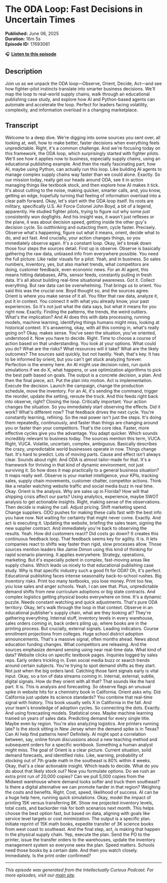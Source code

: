 # The ODA Loop: Fast Decisions in Uncertain Times

**Published:** June 06, 2025  
**Duration:** 16m 5s  
**Episode ID:** 17693081

🎧 **[Listen to this episode](https://intellectuallycurious.buzzsprout.com/2529712/episodes/17693081-the-oda-loop-fast-decisions-in-uncertain-times)**

## Description

Join us as we unpack the ODA loop—Observe, Orient, Decide, Act—and see how fighter-pilot instincts translate into smarter business decisions. We'll map the loop to real-world supply chains, walk through an educational publishing case study, and explore how AI and Python-based agents can automate and accelerate the loop. Perfect for leaders facing volatility, complexity, and information overload in a changing marketplace.

## Transcript

Welcome to a deep dive. We're digging into some sources you sent over, all looking at, well, how to make better, faster decisions when everything feels unpredictable. Right, it's a common challenge. And we're focusing today on this framework, the ODA loop, which surprisingly started with fighter pilots. We'll see how it applies now to business, especially supply chains, using an educational publishing example. And then the really fascinating part, how AI, maybe using Python, can actually run this loop. Like building AI agents to manage complex supply chains way faster than we could alone. Exactly. So our mission today, really get our heads around ODA, see it in action managing things like textbook stock, and then explore how AI makes it tick. It's about cutting to the noise, making quicker, smarter calls, and, you know, getting an edge, hopefully turning that feeling of information overload into a clear path forward. Okay, let's start with the ODA loop itself. Its roots are military, specifically U.S. Air Force Colonel John Boyd, a bit of a legend, apparently. He studied fighter pilots, trying to figure out why some just consistently won dogfights. And his insight was, it wasn't just reflexes or the plane, it was about decision speed, getting inside the other guy's decision cycle. So outthinking and outacting them, cycle faster. Precisely. Observe what's happening, figure out what it means, orient, decide what to do, and act fast. And crucially, your action changes things, so you immediately observe again. It's a constant loop. Okay, let's break down those four steps the sources detail. First up is observe. Observe is basically gathering the raw data, unbiased info from everywhere possible. You need the full picture. Like radar visuals for a pilot. Yeah, and in business. So sales numbers, inventory, yes, but also market trends, what competitors are doing, customer feedback, even economic news. For an AI agent, this means hitting databases, APIs, sensor feeds, constantly pulling in fresh data. It's all about building real-time situational awareness. Got it. Collect everything. But raw data can be overwhelming. That brings us to orient. You said this was the crucial one. Boyd thought so, and the sources agree. Orient is where you make sense of it all. You filter that raw data, analyze it, put it in context. You connect it with what you already know, your past experiences. So it's not just what the data says, but what it means for you right now. Exactly. Finding the patterns, the trends, the weird outliers. What's the implication? And AI does this with data processing, running models, machine learning, identifying things humans might miss, looking at historical context. It's answering, okay, with all this coming in, what's really going on? Okay, makes sense. You've seen the situation, you've oriented, understood it. Now you have to decide. Right. Time to choose a course of action based on that understanding. You look at your options. What could you do? What are the risks? What resources will it take? What are the likely outcomes? The sources said quickly, but not hastily. Yeah, that's key. It has to be informed by orient, but you can't get stuck analyzing forever. Perfection is the enemy here. An AI might use decision rules, run quick simulations if we do X, what happens, or use optimization algorithms to pick the best path based on goals. The output is a concrete decision, a plan. And then the final piece, act. Put the plan into motion. Act is implementation. Execute the decision. Launch the campaign, change the production schedule, move the inventory. For an AI, it's sending the command, trigger the reorder, update the setting, reroute the truck. And this feeds right back into observe, right? Closing the loop. Critically important. Your action changes the situation. So you immediately start observing the effects. Did it work? What's different now? That feedback drives the next cycle. You're constantly learning, refining. So the real power isn't just the steps. It's doing them repeatedly, continuously, and faster than things are changing around you or faster than your competitors. That's the core idea. Faster, more effective cycles give you the advantage. You adapt quicker. Which sounds incredibly relevant to business today. The sources mention this term, VUCA. Right, VUCA. Volatile, uncertain, complex, ambiguous. Basically describes the crazy, unpredictable world businesses operate in now. Things change fast. It's hard to predict. Lots of moving parts. Cause and effect isn't always clear. Sounds about right. And ODA is almost tailor-made for that. It's a framework for thriving in that kind of dynamic environment, not just surviving it. So how does it map practically to a general business situation? It maps really well. Observe is your market intelligence, your KPIs, tracking sales, supply chain movements, customer chatter, competitor actions. Think like a retailer watching website traffic and social media buzz in real time. Okay. Orient is the analysis. Why are sales up in Florida? How will that shipping crisis affect our parts? Using analytics, experience, maybe SWOT analysis to get actionable insights. Right, making sense of the observations. Then decide is making the call. Adjust pricing. Shift marketing spend. Change suppliers. ODO pushes for making these calls fast with the best info you have now. Not waiting for certainty that might never come. Exactly. And act is executing it. Updating the website, briefing the sales team, signing the new supplier contract. And immediately you're back to observing the results. Yeah. How did customers react? Did costs go down? It creates this continuous feedback loop. That feedback seems key for agility. It is. It lets companies react to shifts way faster than rigid, slow processes allow. Those sources mention leaders like Jamie Dimon using this kind of thinking for rapid scenario planning. It applies everywhere. Strategy, operations, marketing. But it's especially potent in complex, fast-moving areas like supply chains. Which leads us nicely to that educational publishing case study. Why is that specific industry such a good fit for ODA? Oh, it's perfect. Educational publishing faces intense seasonality back-to-school rushes. Big inventory risks. Print too many textbooks, you lose money. Print too few, you lose sales and anger schools. Yeah, I can see that. Plus, unpredictable demand shifts from new curriculum adoptions or big state contracts. And complex logistics getting physical books everywhere on time. It's a dynamic puzzle. Needs constant watching and quick adjustments. That's pure ODA territory. Okay, let's walk through the loop in that context. Observe in an educational publisher's supply chain, what are they looking at? They're gathering everything. Internal stuff, inventory levels in every warehouse, sales orders coming in, back orders piling up, where books are in the printing process. But crucially, external signals. Leading indicators. Course enrollment projections from colleges. Huge school district adoption announcements. That's a massive signal, often months ahead. News about education funding changes. What competitors are releasing. And the sources emphasize demand sensing using near real-time data. What kind of data? Website clicks on specific textbook pages. Inquiries logged by sales reps. Early orders trickling in. Even social media buzz or search trends around certain subjects. You're trying to spot demand shifts as they start. Not just when the big orders land. Catching those faint signals early is vital input. Okay, so a ton of data streams coming in. Internal, external, subtle, digital signals. How do they orient with all that? That sounds like the hard part. It is. This is analysis and forecasting. So observe flags an unusual spike in website hits for a chemistry book in California. Orient asks why. Did California just update its science standards? You combine that real-time signal with history. This book usually sells X in California in the fall. And your team's knowledge of adoption cycles. So connecting the dots. Exactly. And using forecasting models. Statistical ones. Maybe machine learning trained on years of sales data. Predicting demand for every single title. Maybe even by region. You're also analyzing logistics. Are printers running late? Is the stock sitting in New Jersey when the demand spike is in Texas? Can AI help find patterns here? Definitely. AI might spot a correlation between, say, online forum discussions about a new teaching method and subsequent orders for a specific workbook. Something a human analyst might miss. The goal of Orient is a clear picture. Current situation, solid demand forecasts, and identified risks. Like, warning, probability of stocking out of 7th grade math in the southeast is 80% within 4 weeks. Okay, that's a clear actionable insight. Which leads to decide. What do you do about that likely stock out? Now you formulate options. Do we rush an extra print run of 20,000 copies? Can we pull 5,000 copies from the Midwest warehouse where demand looks softer and truck them southeast? Is there a digital alternative we can promote harder in that region? Weighing the costs and benefits. Right. Cost, speed, likelihood of success. AI can be a huge help here, running quick simulations. Okay, model the impact of printing 15K versus transferring 8K. Show me projected inventory levels, total costs, and backorder risk for both scenarios next month. This helps choose the best option fast, but based on data, aligning with goals like service level targets or cost minimization. The output is a specific plan. Initiate reprint of 15K math books, expedite transfer of 3K science books from west coast to southeast. And the final step, act, is making that happen in the physical supply chain. Yep, execute the plan. Send the PO to the printer, issue the transfer orders to the warehouses, update the inventory management system so everyone sees the plan. Speed matters. Schools need those books by a certain date. And then you watch closely. Immediately. Is the print order confirmed?

---
*This episode was generated from the Intellectually Curious Podcast. For more episodes, visit our [main site](https://intellectuallycurious.buzzsprout.com).*
